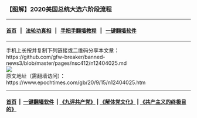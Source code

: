 ### 【图解】2020美国总统大选六阶段流程
------------------------

#### [首页](https://github.com/gfw-breaker/banned-news3/blob/master/README.md) &nbsp;&nbsp;|&nbsp;&nbsp; [法轮功真相](https://github.com/begood0513/basic/blob/master/README.md)  &nbsp;&nbsp;|&nbsp;&nbsp; [手把手翻墙教程](https://github.com/gfw-breaker/guides/wiki)  &nbsp;&nbsp;|&nbsp;&nbsp; [一键翻墙软件](https://github.com/gfw-breaker/nogfw/blob/master/README.md)  



<div><div class="infogram-embed" data-id="b1f90902-6fe1-4626-805f-506e908e12b3" data-mid="b1f90902-6fe1-4626-805f-506e908e12b3" data-title="2020美国总统大选六阶段流程_0914" data-type="interactive">
</div>
</div>
<hr/>
手机上长按并复制下列链接或二维码分享本文章：<br/>
https://github.com/gfw-breaker/banned-news3/blob/master/pages/nsc412/n12404025.md <br/>
<a href='https://github.com/gfw-breaker/banned-news3/blob/master/pages/nsc412/n12404025.md'><img src='https://github.com/gfw-breaker/banned-news3/blob/master/pages/nsc412/n12404025.md.png'/></a> <br/>
原文地址（需翻墙访问）：https://www.epochtimes.com/gb/20/9/15/n12404025.htm


------------------------
#### [首页](https://github.com/gfw-breaker/banned-news3/blob/master/README.md) &nbsp;|&nbsp; [一键翻墙软件](https://github.com/gfw-breaker/nogfw/blob/master/README.md) &nbsp;| [《九评共产党》](https://github.com/gfw-breaker/9ping.md/blob/master/README.md#九评之一评共产党是什么) | [《解体党文化》](https://github.com/gfw-breaker/jtdwh.md/blob/master/README.md) | [《共产主义的终极目的》](https://github.com/gfw-breaker/gczydzjmd.md/blob/master/README.md)


<img src='http://gfw-breaker.win/banned-news3/pages/nsc412/n12404025.md' width='0px' height='0px'/>